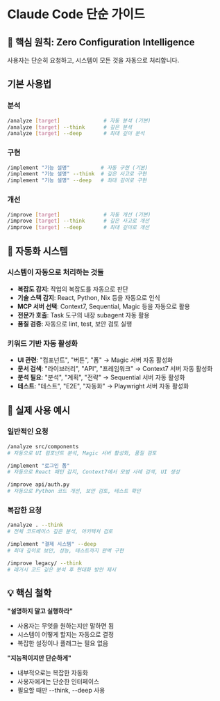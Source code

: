 # Claude Code 단순 가이드

## 🎯 핵심 원칙: Zero Configuration Intelligence

사용자는 단순히 요청하고, 시스템이 모든 것을 자동으로 처리합니다.

## 기본 사용법

### 분석
```bash
/analyze [target]              # 자동 분석 (기본)
/analyze [target] --think      # 깊은 분석
/analyze [target] --deep       # 최대 깊이 분석
```

### 구현
```bash
/implement "기능 설명"          # 자동 구현 (기본)
/implement "기능 설명" --think  # 깊은 사고로 구현
/implement "기능 설명" --deep   # 최대 깊이로 구현
```

### 개선
```bash
/improve [target]              # 자동 개선 (기본)
/improve [target] --think      # 깊은 사고로 개선
/improve [target] --deep       # 최대 깊이로 개선
```

## 🤖 자동화 시스템

### 시스템이 자동으로 처리하는 것들
- **복잡도 감지**: 작업의 복잡도를 자동으로 판단
- **기술 스택 감지**: React, Python, Nix 등을 자동으로 인식
- **MCP 서버 선택**: Context7, Sequential, Magic 등을 자동으로 활용
- **전문가 호출**: Task 도구의 내장 subagent 자동 활용
- **품질 검증**: 자동으로 lint, test, 보안 검토 실행

### 키워드 기반 자동 활성화
- **UI 관련**: "컴포넌트", "버튼", "폼" → Magic 서버 자동 활성화
- **문서 검색**: "라이브러리", "API", "프레임워크" → Context7 서버 자동 활성화
- **분석 필요**: "분석", "계획", "전략" → Sequential 서버 자동 활성화
- **테스트**: "테스트", "E2E", "자동화" → Playwright 서버 자동 활성화

## 🎯 실제 사용 예시

### 일반적인 요청
```bash
/analyze src/components
# 자동으로 UI 컴포넌트 분석, Magic 서버 활성화, 품질 검토

/implement "로그인 폼"
# 자동으로 React 패턴 감지, Context7에서 모범 사례 검색, UI 생성

/improve api/auth.py
# 자동으로 Python 코드 개선, 보안 검토, 테스트 확인
```

### 복잡한 요청
```bash
/analyze . --think
# 전체 코드베이스 깊은 분석, 아키텍처 검토

/implement "결제 시스템" --deep
# 최대 깊이로 보안, 성능, 테스트까지 완벽 구현

/improve legacy/ --think
# 레거시 코드 깊은 분석 후 현대화 방안 제시
```

## 💡 핵심 철학

**"설명하지 말고 실행하라"**
- 사용자는 무엇을 원하는지만 말하면 됨
- 시스템이 어떻게 할지는 자동으로 결정
- 복잡한 설정이나 플래그는 필요 없음

**"지능적이지만 단순하게"**  
- 내부적으로는 복잡한 자동화
- 사용자에게는 단순한 인터페이스
- 필요할 때만 --think, --deep 사용

